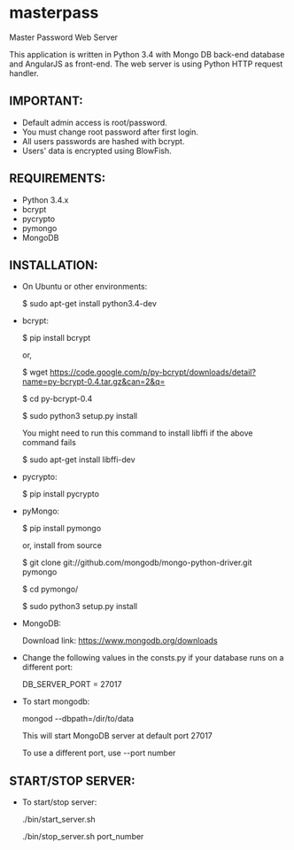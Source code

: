 masterpass
==========

Master Password Web Server

This application is written in Python 3.4 with Mongo DB back-end database and AngularJS as front-end.
The web server is using Python HTTP request handler.

IMPORTANT:
---------

* Default admin access is root/password. 
* You must change root password after first login.
* All users passwords are hashed with bcrypt.
* Users' data is encrypted using BlowFish.  
 

REQUIREMENTS:
------------

* Python 3.4.x
* bcrypt 
* pycrypto
* pymongo 
* MongoDB 


INSTALLATION:
-------------

* On Ubuntu or other environments:

  $ sudo apt-get install python3.4-dev

* bcrypt:

  $ pip install bcrypt

  or,

  $ wget https://code.google.com/p/py-bcrypt/downloads/detail?name=py-bcrypt-0.4.tar.gz&can=2&q=

  $ cd py-bcrypt-0.4

  $ sudo python3 setup.py install

  You might need to run this command to install libffi if the above command fails
  
  $ sudo apt-get install  libffi-dev 


* pycrypto:

  $ pip install pycrypto


* pyMongo:

  $ pip install pymongo

  or, install from source

  $ git clone git://github.com/mongodb/mongo-python-driver.git pymongo

  $ cd pymongo/

  $ sudo python3 setup.py install


* MongoDB:

  Download link: 
  https://www.mongodb.org/downloads


* Change the following values in the consts.py if your database runs on a different port:

  DB_SERVER_PORT = 27017

* To start mongodb:

   mongod --dbpath=/dir/to/data

   This will start MongoDB server at default port 27017

   To use a different port, use --port number


START/STOP SERVER:
-----------------

* To start/stop server:

  ./bin/start_server.sh

  ./bin/stop_server.sh port_number

